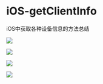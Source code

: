 # iOS-getClientInfo
iOS中获取各种设备信息的方法总结

 ![](https://github.com/PengfeiWang666/iOS-getClientInfo/ClientTest/ReadMeResource/guide0.png)


 ![](https://github.com/PengfeiWang666/iOS-getClientInfo/ClientTest/ReadMeResource/guide1.png)


 ![](https://github.com/PengfeiWang666/iOS-getClientInfo/ClientTest/ReadMeResource/guide2.png)


 ![](https://github.com/PengfeiWang666/iOS-getClientInfo/ClientTest/ReadMeResource/guide3.png)
